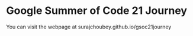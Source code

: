 # Google Summer of Code 21 Journey

You can visit the webpage at surajchoubey.github.io/gsoc21journey
